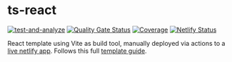 # ts-react

[![test-and-analyze](https://github.com/mkvlrn/ts-react/actions/workflows/test-and-analyze.yml/badge.svg)](https://github.com/mkvlrn/ts-react/actions/workflows/test-and-analyze.yml) [![Quality Gate Status](https://sonarcloud.io/api/project_badges/measure?project=mkvlrn_ts-react&metric=alert_status)](https://sonarcloud.io/summary/overall?id=mkvlrn_ts-react) [![Coverage](https://sonarcloud.io/api/project_badges/measure?project=mkvlrn_ts-react&metric=coverage)](https://sonarcloud.io/summary/overall?id=mkvlrn_ts-react) [![Netlify Status](https://api.netlify.com/api/v1/badges/6742614e-2ecc-45db-8c24-33d3ef256571/deploy-status)](https://app.netlify.com/sites/react-typescript-template-mkvlrn/deploys)

React template using Vite as build tool, manually deployed via actions to a [live netlify app](https://react-typescript-template-mkvlrn.netlify.app/). Follows this full [template guide](https://github.com/mkvlrn/typescript-templates).
